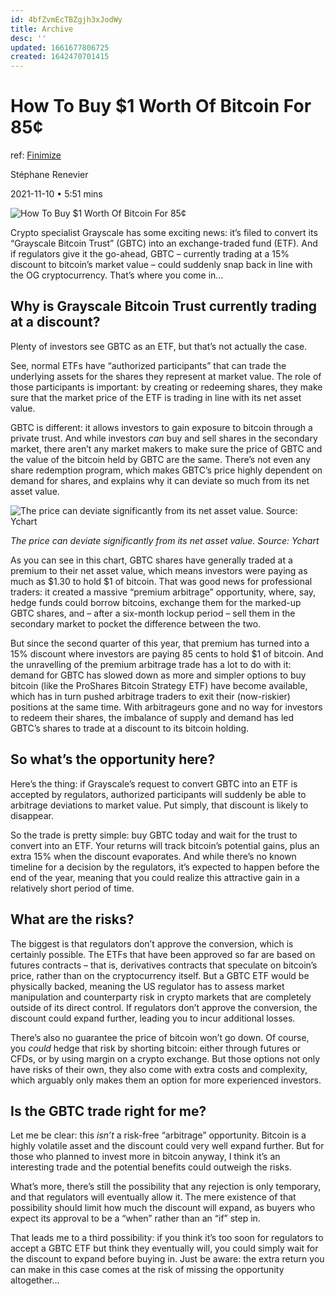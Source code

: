 ```yaml
---
id: 4bfZvmEcTBZgjh3xJodWy
title: Archive
desc: ''
updated: 1661677806725
created: 1642470701415
---
```

# How To Buy $1 Worth Of Bitcoin For 85¢
ref: [Finimize](https://subscriptions.finimize.com/content/Q29udGVudFBpZWNlOjM3NjU=/how-to-buy-1-worth-of-bitcoin-for-85)

Stéphane Renevier

2021-11-10 • 5:51 mins

![How To Buy $1 Worth Of Bitcoin For 85¢](https://finimize-img.imgix.net/https%3A%2F%2Fi.imgur.com%2FmyilcMh.jpg?ixlib=python-3.1.2&s=4d6b488bb332a4426b7df6a29ab66ad2)

Crypto specialist Grayscale has some exciting news: it’s filed to convert its “Grayscale Bitcoin Trust” (GBTC) into an exchange-traded fund (ETF). And if regulators give it the go-ahead, GBTC – currently trading at a 15% discount to bitcoin’s market value – could suddenly snap back in line with the OG cryptocurrency. That’s where you come in…

## Why is Grayscale Bitcoin Trust currently trading at a discount?

Plenty of investors see GBTC as an ETF, but that’s not actually the case.

See, normal ETFs have “authorized participants” that can trade the underlying assets for the shares they represent at market value. The role of those participants is important: by creating or redeeming shares, they make sure that the market price of the ETF is trading in line with its net asset value.

GBTC is different: it allows investors to gain exposure to bitcoin through a private trust. And while investors _can_ buy and sell shares in the secondary market, there aren’t any market makers to make sure the price of GBTC and the value of the bitcoin held by GBTC are the same. There’s not even any share redemption program, which makes GBTC’s price highly dependent on demand for shares, and explains why it can deviate so much from its net asset value.

![The price can deviate significantly from its net asset value. Source: Ychart](https://finimize-img.imgix.net/https%3A%2F%2Fi.imgur.com%2FPXcKVHT.png?ixlib=python-3.1.2&s=399cfe58b68bd889e5206d8de72d7476)

_The price can deviate significantly from its net asset value. Source: Ychart_

As you can see in this chart, GBTC shares have generally traded at a premium to their net asset value, which means investors were paying as much as $1.30 to hold $1 of bitcoin. That was good news for professional traders: it created a massive “premium arbitrage” opportunity, where, say, hedge funds could borrow bitcoins, exchange them for the marked-up GBTC shares, and – after a six-month lockup period – sell them in the secondary market to pocket the difference between the two.

But since the second quarter of this year, that premium has turned into a 15% discount where investors are paying 85 cents to hold $1 of bitcoin. And the unravelling of the premium arbitrage trade has a lot to do with it: demand for GBTC has slowed down as more and simpler options to buy bitcoin (like the ProShares Bitcoin Strategy ETF) have become available, which has in turn pushed arbitrage traders to exit their (now-riskier) positions at the same time. With arbitrageurs gone and no way for investors to redeem their shares, the imbalance of supply and demand has led GBTC’s shares to trade at a discount to its bitcoin holding.

## So what’s the opportunity here?

Here’s the thing: if Grayscale’s request to convert GBTC into an ETF is accepted by regulators, authorized participants will suddenly be able to arbitrage deviations to market value. Put simply, that discount is likely to disappear.

So the trade is pretty simple: buy GBTC today and wait for the trust to convert into an ETF. Your returns will track bitcoin’s potential gains, plus an extra 15% when the discount evaporates. And while there’s no known timeline for a decision by the regulators, it’s expected to happen before the end of the year, meaning that you could realize this attractive gain in a relatively short period of time.

## What are the risks?

The biggest is that regulators don’t approve the conversion, which is certainly possible. The ETFs that have been approved so far are based on futures contracts – that is, derivatives contracts that speculate on bitcoin’s price, rather than on the cryptocurrency itself. But a GBTC ETF would be physically backed, meaning the US regulator has to assess market manipulation and counterparty risk in crypto markets that are completely outside of its direct control. If regulators don’t approve the conversion, the discount could expand further, leading you to incur additional losses.

There’s also no guarantee the price of bitcoin won’t go down. Of course, you _could_ hedge that risk by shorting bitcoin: either through futures or CFDs, or by using margin on a crypto exchange. But those options not only have risks of their own, they also come with extra costs and complexity, which arguably only makes them an option for more experienced investors.

## Is the GBTC trade right for me?

Let me be clear: this _isn’t_ a risk-free “arbitrage” opportunity. Bitcoin is a highly volatile asset and the discount could very well expand further. But for those who planned to invest more in bitcoin anyway, I think it’s an interesting trade and the potential benefits could outweigh the risks.

What’s more, there’s still the possibility that any rejection is only temporary, and that regulators will eventually allow it. The mere existence of that possibility should limit how much the discount will expand, as buyers who expect its approval to be a “when” rather than an “if” step in.

That leads me to a third possibility: if you think it’s too soon for regulators to accept a GBTC ETF but think they eventually will, you could simply wait for the discount to expand before buying in. Just be aware: the extra return you can make in this case comes at the risk of missing the opportunity altogether…
